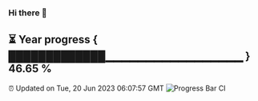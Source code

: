 ### Hi there 👋
⏳ Year progress { █████████████▁▁▁▁▁▁▁▁▁▁▁▁▁▁▁▁▁ } 46.65 %
---
⏰ Updated on Tue, 20 Jun 2023 06:07:57 GMT
![Progress Bar CI](https://github.com/Moyi321/Moyi321/workflows/Progress%20Bar%20CI/badge.svg)
